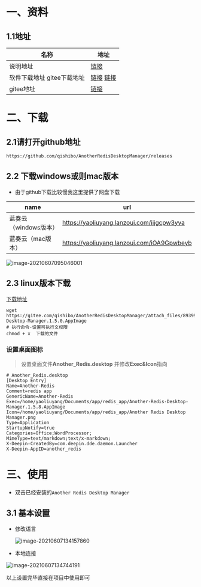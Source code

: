 # 一、资料

## 1.1地址

| 名称                         | 地址                                                         |
| ---------------------------- | ------------------------------------------------------------ |
| 说明地址                     | [链接](https://mp.weixin.qq.com/s/S05rgr5JPZSOWJmOvCIzfg)    |
| 软件下载地址   gitee下载地址 | [链接](https://github.com/qishibo/AnotherRedisDesktopManager/releases)   [链接](https://gitee.com/qishibo/AnotherRedisDesktopManager/releases) |
| gitee地址                    | [链接](https://gitee.com/qishibo/AnotherRedisDesktopManager) |

# 二、下载

## 2.1请打开github地址

```bash
https://github.com/qishibo/AnotherRedisDesktopManager/releases
```

## 2.2 下载windows或则mac版本

- 由于github下载比较慢我这里提供了网盘下载

| name                  | url                                        |
| --------------------- | ------------------------------------------ |
| 蓝奏云（windows版本） | https://yaoliuyang.lanzoui.com/iijgcpw3yva |
| 蓝奏云（mac版本）     | https://yaoliuyang.lanzoui.com/iOA9Gpwbeyb |

![image-20210607095046001](https://yaoliuyang-blog-images.oss-cn-beijing.aliyuncs.com/blogImages/image-20210607095046001.png)

## 2.3 linux版本下载

[下载地址](https://gitee.com/qishibo/AnotherRedisDesktopManager/releases)

```shell
wget https://gitee.com/qishibo/AnotherRedisDesktopManager/attach_files/893990/download/eRedis-Desktop-Manager.1.5.0.AppImage
# 执行命令-设置可执行文权限
chmod + x  下载的文件
```

### 设置桌面图标

> 设置桌面文件**Another_Redis.desktop** 并修改**Exec&Icon**指向

```shell
# Another_Redis.desktop 
[Desktop Entry]
Name=Another-Redis
Comment=redis app
GenericName=Another-Redis
Exec=/home/yaoliuyang/Documents/app/redis_app/Another-Redis-Desktop-Manager.1.5.8.AppImage
Icon=/home/yaoliuyang/Documents/app/redis_app/Another Redis Desktop Manager.png
Type=Application
StartupNotify=true
Categories=Office;WordProcessor;
MimeType=text/markdown;text/x-markdown;
X-Deepin-CreatedBy=com.deepin.dde.daemon.Launcher
X-Deepin-AppID=another_redis
```



# 三、使用

- 双击已经安装的`Another Redis Desktop Manager `

## 3.1 基本设置

- 修改语言

  ![image-20210607134157860](https://yaoliuyang-blog-images.oss-cn-beijing.aliyuncs.com/blogImages/image-20210607134157860.png)

- 本地连接

![image-20210607134744191](https://yaoliuyang-blog-images.oss-cn-beijing.aliyuncs.com/blogImages/image-20210607134744191.png)

以上设置完毕直接在项目中使用即可

